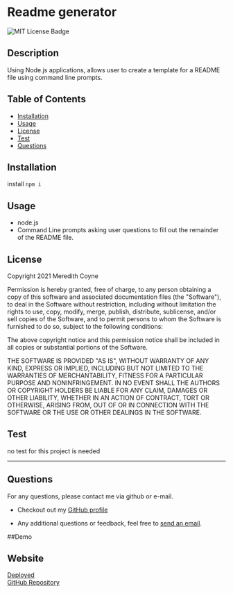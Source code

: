 
  # Readme generator
![MIT License Badge](https://img.shields.io/badge/License-MIT-yellow.svg)
  ## Description
  Using Node.js applications, allows user to create a template for a README file using command line prompts.
  ## Table of Contents
  - [Installation](#installation)
  - [Usage](#usage)
  - [License](#license)
  - [Test](#tests)
  - [Questions](#questions)
  
  ## Installation
  install `npm i`

  ## Usage
 * node.js
 * Command Line prompts asking user questions to fill out the remainder of the README file.

  ## License
  Copyright 2021 Meredith Coyne

Permission is hereby granted, free of charge, to any person obtaining a copy of this software and associated documentation files (the "Software"), to deal in the Software without restriction, including without limitation the rights to use, copy, modify, merge, publish, distribute, sublicense, and/or sell copies of the Software, and to permit persons to whom the Software is furnished to do so, subject to the following conditions:

The above copyright notice and this permission notice shall be included in all copies or substantial portions of the Software.

THE SOFTWARE IS PROVIDED "AS IS", WITHOUT WARRANTY OF ANY KIND, EXPRESS OR IMPLIED, INCLUDING BUT NOT LIMITED TO THE WARRANTIES OF MERCHANTABILITY, FITNESS FOR A PARTICULAR PURPOSE AND NONINFRINGEMENT. IN NO EVENT SHALL THE AUTHORS OR COPYRIGHT HOLDERS BE LIABLE FOR ANY CLAIM, DAMAGES OR OTHER LIABILITY, WHETHER IN AN ACTION OF CONTRACT, TORT OR OTHERWISE, ARISING FROM, OUT OF OR IN CONNECTION WITH THE SOFTWARE OR THE USE OR OTHER DEALINGS IN THE SOFTWARE.


  ## Test
  no test for this project is needed

  ---
  
  ## Questions
  For any questions, please contact me via github or e-mail. 

  * Checkout out my [GitHub profile](https://github.com/)
  
  * Any additional questions or feedback, feel free to [send an email](mailto:meredithleigh.coyne@gmail.com). 
  
  ##Demo


  ## Website 
  [Deployed]()
  <br>
  [GitHub Repository](https://github.com/meredithcoyne/good_readme/)

